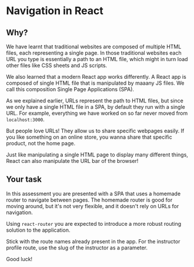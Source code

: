 # Navigation in React

## Why?

We have learnt that traditional websites are composed of multiple HTML files, each representing a single page.
In those traditional websites each URL you type is essentially a path to an HTML file, which might in turn load other files like CSS sheets and JS scripts.

We also learned that a modern React app works differently.
A React app is composed of single HTML file that is manipulated by maaany JS files.
We call this composition Single Page Applications (SPA).

As we explained earlier, URLs represent the path to HTML files,
but since we only have a single HTML file in a SPA, by default they run with a single URL.
For example, everything we have worked on so far never moved from `localhost:3000`.

But people love URLs! They allow us to share specific webpages easily.
If you like something on an online store, you wanna share that specific product, not the home page.

Just like manipulating a single HTML page to display many different things, React can also manipulate the URL bar of the browser!

## Your task

In this assessment you are presented with a SPA that uses a homemade router to navigate between pages.
The homemade router is good for moving around, but it's not very flexible, and it doesn't rely on URLs for navigation.

Using `react-router` you are expected to introduce a more robust routing solution to the application.

Stick with the route names already present in the app. For the instructor profile route, use the slug of the instructor as a parameter.

Good luck!
